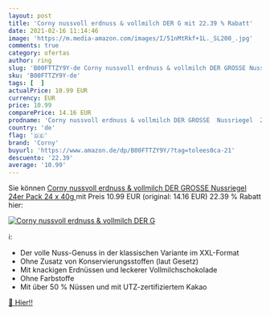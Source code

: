 ```yaml
---
layout: post
title: 'Corny nussvoll erdnuss & vollmilch DER G mit 22.39 % Rabatt'
date: 2021-02-16 11:14:46
image: 'https://m.media-amazon.com/images/I/51nMtRkf+1L._SL200_.jpg'
comments: true
category: ofertas
author: ring
slug: 'B00FTTZY9Y-de Corny nussvoll erdnuss & vollmilch DER GROSSE Nussriegel...'
sku: 'B00FTTZY9Y-de'
tags: [  ]
actualPrice: 10.99 EUR
currency: EUR
price: 10.99
comparePrice: 14.16 EUR
prodname: 'Corny nussvoll erdnuss & vollmilch DER GROSSE  Nussriegel  24er Pack  24 x 40g '
country: 'de'
flag: '🇩🇪'
brand: 'Corny'
buyurl: 'https://www.amazon.de/dp/B00FTTZY9Y/?tag=tolees0ca-21'
descuento: '22.39'
average: '10.99'
---
```


Sie können [Corny nussvoll erdnuss & vollmilch DER GROSSE  Nussriegel  24er Pack  24 x 40g ](https://www.amazon.de/dp/B00FTTZY9Y/?tag=tolees0ca-21) mit Preis 10.99 EUR (original: 14.16 EUR) 22.39 % Rabatt hier:

[![Corny nussvoll erdnuss & vollmilch DER G](https://m.media-amazon.com/images/I/51nMtRkf+1L._SL200_.jpg)](https://www.amazon.de/dp/B00FTTZY9Y/?tag=tolees0ca-21)

ℹ️:

- Der volle Nuss-Genuss in der klassischen Variante im XXL-Format
- Ohne Zusatz von Konservierungsstoffen (laut Gesetz)
- Mit knackigen Erdnüssen und leckerer Vollmilchschokolade
- Ohne Farbstoffe
- Mit über 50 % Nüssen und mit UTZ-zertifiziertem Kakao

[🛒 Hier!!](https://www.amazon.de/dp/B00FTTZY9Y/?tag=tolees0ca-21)
